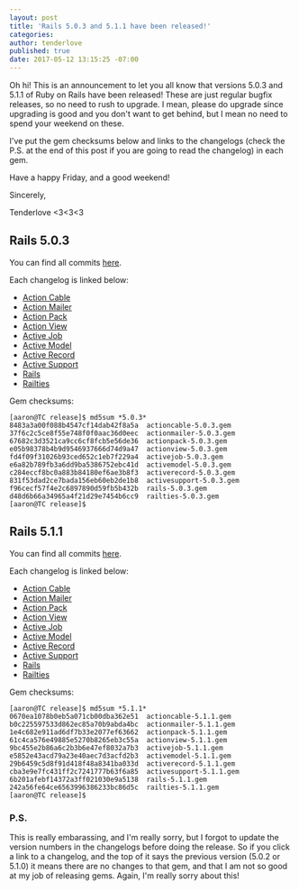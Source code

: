 ```yaml
---
layout: post
title: 'Rails 5.0.3 and 5.1.1 have been released!'
categories:
author: tenderlove
published: true
date: 2017-05-12 13:15:25 -07:00
---
```


Oh hi!  This is an announcement to let you all know that versions 5.0.3 and
5.1.1 of Ruby on Rails have been released!  These are just regular bugfix
releases, so no need to rush to upgrade.  I mean, please do upgrade since
upgrading is good and you don't want to get behind, but I mean no need to spend
your weekend on these.

I've put the gem checksums below and links to the changelogs (check the P.S. at
the end of this post if you are going to read the changelog) in each gem.

Have a happy Friday, and a good weekend!

Sincerely,

Tenderlove
<3<3<3

## Rails 5.0.3

You can find all commits [here](https://github.com/rails/rails/compare/v5.0.2...v5.0.3).

Each changelog is linked below:

* [Action Cable](https://github.com/rails/rails/blob/v5.0.3/actioncable/CHANGELOG.md)
* [Action Mailer](https://github.com/rails/rails/blob/v5.0.3/actionmailer/CHANGELOG.md)
* [Action Pack](https://github.com/rails/rails/blob/v5.0.3/actionpack/CHANGELOG.md)
* [Action View](https://github.com/rails/rails/blob/v5.0.3/actionview/CHANGELOG.md)
* [Active Job](https://github.com/rails/rails/blob/v5.0.3/activejob/CHANGELOG.md)
* [Active Model](https://github.com/rails/rails/blob/v5.0.3/activemodel/CHANGELOG.md)
* [Active Record](https://github.com/rails/rails/blob/v5.0.3/activerecord/CHANGELOG.md)
* [Active Support](https://github.com/rails/rails/blob/v5.0.3/activesupport/CHANGELOG.md)
* [Rails](https://github.com/rails/rails/blob/v5.0.3/rails/CHANGELOG.md)
* [Railties](https://github.com/rails/rails/blob/v5.0.3/railties/CHANGELOG.md)


Gem checksums:

```
[aaron@TC release]$ md5sum *5.0.3*
8483a3a00f088b4547cf14dab42f8a5a  actioncable-5.0.3.gem
37f6c2c5ce8f55e748f0f0aac36d0eec  actionmailer-5.0.3.gem
67682c3d3521ca9cc6cf8fcb5e56de36  actionpack-5.0.3.gem
e05b98378b4b9d9546937666d74d9a47  actionview-5.0.3.gem
fd4f09f31026b93ced652c1eb7f229a4  activejob-5.0.3.gem
e6a82b789fb3a6dd9ba5386752ebc41d  activemodel-5.0.3.gem
c284eccf8bc0a883b84180ef6ae3b8f3  activerecord-5.0.3.gem
831f53dad2ce7bada156eb60eb2de1b8  activesupport-5.0.3.gem
f96cecf57f4e2c6897890d59fb5b432b  rails-5.0.3.gem
d48d6b66a34965a4f21d29e7454b6cc9  railties-5.0.3.gem
[aaron@TC release]$
```

## Rails 5.1.1

You can find all commits [here](https://github.com/rails/rails/compare/v5.1.0...v5.1.1).

Each changelog is linked below:

* [Action Cable](https://github.com/rails/rails/blob/v5.1.1/actioncable/CHANGELOG.md)
* [Action Mailer](https://github.com/rails/rails/blob/v5.1.1/actionmailer/CHANGELOG.md)
* [Action Pack](https://github.com/rails/rails/blob/v5.1.1/actionpack/CHANGELOG.md)
* [Action View](https://github.com/rails/rails/blob/v5.1.1/actionview/CHANGELOG.md)
* [Active Job](https://github.com/rails/rails/blob/v5.1.1/activejob/CHANGELOG.md)
* [Active Model](https://github.com/rails/rails/blob/v5.1.1/activemodel/CHANGELOG.md)
* [Active Record](https://github.com/rails/rails/blob/v5.1.1/activerecord/CHANGELOG.md)
* [Active Support](https://github.com/rails/rails/blob/v5.1.1/activesupport/CHANGELOG.md)
* [Rails](https://github.com/rails/rails/blob/v5.1.1/rails/CHANGELOG.md)
* [Railties](https://github.com/rails/rails/blob/v5.1.1/railties/CHANGELOG.md)


Gem checksums:

```
[aaron@TC release]$ md5sum *5.1.1*
0670ea1078b0eb5a071cb00dba362e51  actioncable-5.1.1.gem
b0c225597533d862ec85a70b9abda4bc  actionmailer-5.1.1.gem
1e4c682e911ad6df7b33e2077ef63662  actionpack-5.1.1.gem
61c4ca576e49885e5270b8265eb3c55a  actionview-5.1.1.gem
9bc455e2b86a6c2b3b6e47ef8032a7b3  activejob-5.1.1.gem
e5852e43acd79a23e40aec7d3acfd2b3  activemodel-5.1.1.gem
29b6459c5d8f91d418f48a8341ba033d  activerecord-5.1.1.gem
cba3e9e7fc431ff2c7241777b63f6a85  activesupport-5.1.1.gem
6b201afebf14372a3ff021030e9a5138  rails-5.1.1.gem
242a56fe64ce6563996386233bc86d5c  railties-5.1.1.gem
[aaron@TC release]$
```

### P.S.

This is really embarassing, and I'm really sorry, but I forgot to update the
version numbers in the changelogs before doing the release.  So if you click
a link to a changelog, and the top of it says the previous version (5.0.2 or
5.1.0) it means there are no changes to that gem, and that I am not so good at
my job of releasing gems.  Again, I'm really sorry about this!

